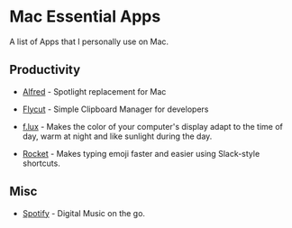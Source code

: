 # Mac Essential Apps
A list of Apps that I personally use on Mac.

## Productivity
- [Alfred](https://www.alfredapp.com/) - Spotlight replacement for Mac

- [Flycut](https://github.com/TermiT/Flycut) - Simple Clipboard Manager for developers

- [f.lux](https://justgetflux.com/) - Makes the color of your computer's display adapt to the time of day, warm at night and like sunlight during the day.

- [Rocket](http://matthewpalmer.net/rocket/) - Makes typing emoji faster and easier using Slack-style shortcuts.

## Misc
- [Spotify](https://www.spotify.com/int/download/mac/) - Digital Music on the go.
